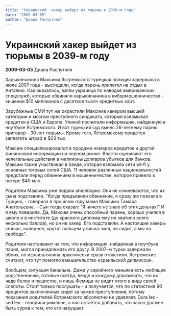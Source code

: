 ```yaml
---
title: "Украинский  хакер выйдет из тюрьмы в 2039-м году"
date: "2009-03-05"
author: "Диана Распутняя"
---
```


# Украинский  хакер выйдет из тюрьмы в 2039-м году

**2009-03-05** Диана Распутняя

Харьковчанина Максима Ястремского турецкая полиция задержала в июле 2007 года - выследили, когда парень прилетел на отдых в Анталию. Как оказалось, взяли украинца по наводке американских спецслужб, которые обвиняли харьковчанина в кибермошенничестве - хищении $10 миллионов с десятков тысяч кредитных карт. 

 

Зарубежные СМИ тут же окрестили Максима хакером высшей категории и мозгом преступного синдиката, который взламывал кредитки в США и Европе. Уликой посчитали информацию, найденную в ноутбуке Ястремского. И вот турецкий суд вынес 26-летнему парню приговор - 30 лет тюрьмы. Кроме того, Ястремскому придется заплатить штраф в $23 тыс.

Максим специализировался в продаже номеров кредиток и другой финансовой информации на черном рынке. Власти оценивают его нелегальные действия в миллионы долларов убытков для банков. Максим также участвовал в банде, которая взломала сети wi-fi у основных тоговых сетей США. 11 человек различных национальностей предстали перед обвинением в мошенничестве, которое привело к потере $40 млн.

Родители Максима уже подали апелляцию. Они не сомневаются, что их сына подставили. "Когда предъявили обвинение, я сразу же поехала в Турцию, - говорила в прошлом году мама Максима Тамара Анатольевна. - Сын тогда сказал: "Я ничего не знаю об этих деньгах!" И я ему поверила. Да, Максим очень способный парень, хорошо учился в школе и в институте (до красного диплома ему не хватило всего несколько баллов), но он не хакер. Его подставили. А настоящие хакеры сейчас, наверное, крутят пальцем у виска: мол, он сидит, а мы на свободе".

Родители настаивают на том, что информация, найденная в ноутбуке парня, могла принадлежать его другу. В 2007-м турки задержали обоих, но израильтянина практически сразу отпустили. Ястремские считают, что тут помогло вмешательство израильской дипмиссии.

Вообщем, ситуация банальна. Даже у серийного маньяка есть любящие родственнички, готовые всегда, везде и каждому доказывать, что их чадо белое и пушистое, и лишь Фемида не видит этого в виду своей слепоты. Стоит только послушать - и получается, что по статистике 90 процентов заключенных сидят за чужие преступления, потому показания родителей Ястремского абсолютно не удивляет. Dura lex - sed lex - говорили римляне, а нас остается добавить, что закон должен быть суров к тем, кто его нарушает.
